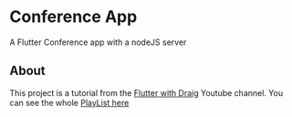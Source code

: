 # Conference App

A Flutter Conference app with a nodeJS server

## About

This project is a tutorial from the [Flutter with Draig](https://www.youtube.com/channel/UC1LP9KtNrKnFKEDR2s3t1mQ) Youtube channel. You can see the whole [PlayList here](https://www.youtube.com/watch?v=VH17W-9q7E4&list=PL1Dnff_dFY-tFXv25zZV4a7Qbw3lfC3pe) 
